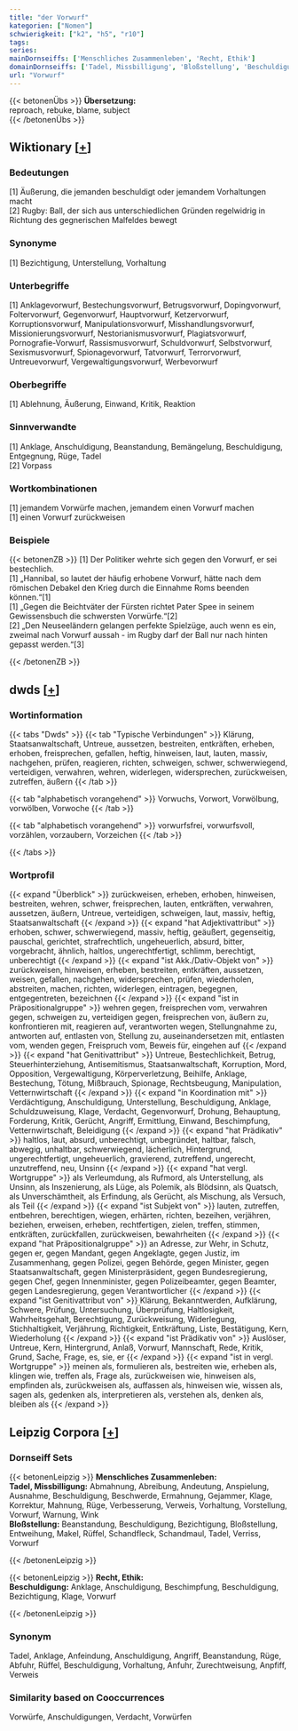 ```yaml
---
title: "der Vorwurf"
kategorien: ["Nomen"]
schwierigkeit: ["k2", "h5", "r10"]
tags:
series:
mainDornseiffs: ['Menschliches Zusammenleben', 'Recht, Ethik']
domainDornseiffs: ['Tadel, Missbilligung', 'Bloßstellung', 'Beschuldigung']
url: "Vorwurf"
---
```


{{< betonenÜbs >}}
**Übersetzung:**  
reproach, rebuke, blame, subject  
{{< /betonenÜbs >}}

## Wiktionary [[+](https://de.wiktionary.org/wiki/Vorwurf)]

### Bedeutungen
[1] Äußerung, die jemanden beschuldigt oder jemandem Vorhaltungen macht  
[2] Rugby: Ball, der sich aus unterschiedlichen Gründen regelwidrig in Richtung des gegnerischen Malfeldes bewegt  

### Synonyme
[1] Bezichtigung, Unterstellung, Vorhaltung  

### Unterbegriffe
[1] Anklagevorwurf, Bestechungsvorwurf, Betrugsvorwurf, Dopingvorwurf, Foltervorwurf, Gegenvorwurf, Hauptvorwurf, Ketzervorwurf, Korruptionsvorwurf, Manipulationsvorwurf, Misshandlungsvorwurf, Missionierungsvorwurf, Nestorianismusvorwurf, Plagiatsvorwurf, Pornografie-Vorwurf, Rassismusvorwurf, Schuldvorwurf, Selbstvorwurf, Sexismusvorwurf, Spionagevorwurf, Tatvorwurf, Terrorvorwurf, Untreuevorwurf, Vergewaltigungsvorwurf, Werbevorwurf  

### Oberbegriffe
[1] Ablehnung, Äußerung, Einwand, Kritik, Reaktion  

### Sinnverwandte
[1] Anklage, Anschuldigung, Beanstandung, Bemängelung, Beschuldigung, Entgegnung, Rüge, Tadel  
[2] Vorpass  

### Wortkombinationen
[1] jemandem Vorwürfe machen, jemandem einen Vorwurf machen  
[1] einen Vorwurf zurückweisen  

### Beispiele
{{< betonenZB >}}
[1] Der Politiker wehrte sich gegen den Vorwurf, er sei bestechlich.  
[1] „Hannibal, so lautet der häufig erhobene Vorwurf, hätte nach dem römischen Debakel den Krieg durch die Einnahme Roms beenden können.“[1]  
[1] „Gegen die Beichtväter der Fürsten richtet Pater Spee in seinem Gewissensbuch die schwersten Vorwürfe.“[2]  
[2] „Den Neuseeländern gelangen perfekte Spielzüge, auch wenn es ein, zweimal nach Vorwurf aussah - im Rugby darf der Ball nur nach hinten gepasst werden.“[3]  

{{< /betonenZB >}}


## dwds [[+](https://www.dwds.de/wb/Vorwurf)]

### Wortinformation
{{< tabs "Dwds" >}}
{{< tab "Typische Verbindungen" >}}
Klärung, Staatsanwaltschaft, Untreue, aussetzen, bestreiten, entkräften, erheben, erhoben, freisprechen, gefallen, heftig, hinweisen, laut, lauten, massiv, nachgehen, prüfen, reagieren, richten, schweigen, schwer, schwerwiegend, verteidigen, verwahren, wehren, widerlegen, widersprechen, zurückweisen, zutreffen, äußern
{{< /tab >}}

{{< tab "alphabetisch vorangehend" >}}
Vorwuchs, Vorwort, Vorwölbung, vorwölben, Vorwoche
{{< /tab >}}

{{< tab "alphabetisch vorangehend" >}}
vorwurfsfrei, vorwurfsvoll, vorzählen, vorzaubern, Vorzeichen
{{< /tab >}}

{{< /tabs >}}

### Wortprofil
{{< expand "Überblick" >}} zurückweisen, erheben, erhoben, hinweisen, bestreiten, wehren, schwer, freisprechen, lauten, entkräften, verwahren, aussetzen, äußern, Untreue, verteidigen, schweigen, laut, massiv, heftig, Staatsanwaltschaft {{< /expand >}}
{{< expand "hat Adjektivattribut" >}} erhoben, schwer, schwerwiegend, massiv, heftig, geäußert, gegenseitig, pauschal, gerichtet, strafrechtlich, ungeheuerlich, absurd, bitter, vorgebracht, ähnlich, haltlos, ungerechtfertigt, schlimm, berechtigt, unberechtigt {{< /expand >}}
{{< expand "ist Akk./Dativ-Objekt von" >}} zurückweisen, hinweisen, erheben, bestreiten, entkräften, aussetzen, weisen, gefallen, nachgehen, widersprechen, prüfen, wiederholen, abstreiten, machen, richten, widerlegen, eintragen, begegnen, entgegentreten, bezeichnen {{< /expand >}}
{{< expand "ist in Präpositionalgruppe" >}} wehren gegen, freisprechen vom, verwahren gegen, schweigen zu, verteidigen gegen, freisprechen von, äußern zu, konfrontieren mit, reagieren auf, verantworten wegen, Stellungnahme zu, antworten auf, entlasten von, Stellung zu, auseinandersetzen mit, entlasten vom, wenden gegen, Freispruch vom, Beweis für, eingehen auf {{< /expand >}}
{{< expand "hat Genitivattribut" >}} Untreue, Bestechlichkeit, Betrug, Steuerhinterziehung, Antisemitismus, Staatsanwaltschaft, Korruption, Mord, Opposition, Vergewaltigung, Körperverletzung, Beihilfe, Anklage, Bestechung, Tötung, Mißbrauch, Spionage, Rechtsbeugung, Manipulation, Vetternwirtschaft {{< /expand >}}
{{< expand "in Koordination mit" >}} Verdächtigung, Anschuldigung, Unterstellung, Beschuldigung, Anklage, Schuldzuweisung, Klage, Verdacht, Gegenvorwurf, Drohung, Behauptung, Forderung, Kritik, Gerücht, Angriff, Ermittlung, Einwand, Beschimpfung, Vetternwirtschaft, Beleidigung {{< /expand >}}
{{< expand "hat Prädikativ" >}} haltlos, laut, absurd, unberechtigt, unbegründet, haltbar, falsch, abwegig, unhaltbar, schwerwiegend, lächerlich, Hintergrund, ungerechtfertigt, ungeheuerlich, gravierend, zutreffend, ungerecht, unzutreffend, neu, Unsinn {{< /expand >}}
{{< expand "hat vergl. Wortgruppe" >}} als Verleumdung, als Rufmord, als Unterstellung, als Unsinn, als Inszenierung, als Lüge, als Polemik, als Blödsinn, als Quatsch, als Unverschämtheit, als Erfindung, als Gerücht, als Mischung, als Versuch, als Teil {{< /expand >}}
{{< expand "ist Subjekt von" >}} lauten, zutreffen, entbehren, berechtigen, wiegen, erhärten, richten, bezeihen, verjähren, beziehen, erweisen, erheben, rechtfertigen, zielen, treffen, stimmen, entkräften, zurückfallen, zurückweisen, bewahrheiten {{< /expand >}}
{{< expand "hat Präpositionalgruppe" >}} an Adresse, zur Wehr, in Schutz, gegen er, gegen Mandant, gegen Angeklagte, gegen Justiz, im Zusammenhang, gegen Polizei, gegen Behörde, gegen Minister, gegen Staatsanwaltschaft, gegen Ministerpräsident, gegen Bundesregierung, gegen Chef, gegen Innenminister, gegen Polizeibeamter, gegen Beamter, gegen Landesregierung, gegen Verantwortlicher {{< /expand >}}
{{< expand "ist Genitivattribut von" >}} Klärung, Bekanntwerden, Aufklärung, Schwere, Prüfung, Untersuchung, Überprüfung, Haltlosigkeit, Wahrheitsgehalt, Berechtigung, Zurückweisung, Widerlegung, Stichhaltigkeit, Verjährung, Richtigkeit, Entkräftung, Liste, Bestätigung, Kern, Wiederholung {{< /expand >}}
{{< expand "ist Prädikativ von" >}} Auslöser, Untreue, Kern, Hintergrund, Anlaß, Vorwurf, Mannschaft, Rede, Kritik, Grund, Sache, Frage, es, sie, er {{< /expand >}}
{{< expand "ist in vergl. Wortgruppe" >}} meinen als, formulieren als, bestreiten wie, erheben als, klingen wie, treffen als, Frage als, zurückweisen wie, hinweisen als, empfinden als, zurückweisen als, auffassen als, hinweisen wie, wissen als, sagen als, gedenken als, interpretieren als, verstehen als, denken als, bleiben als {{< /expand >}}

## Leipzig Corpora [[+](https://corpora.uni-leipzig.de/en/res?word=Vorwurf&corpusId=deu_newscrawl-public_2018)]

### Dornseiff Sets
{{< betonenLeipzig >}}
**Menschliches Zusammenleben:**  
**Tadel, Missbilligung:** Abmahnung, Abreibung, Andeutung, Anspielung, Ausnahme, Beschuldigung, Beschwerde, Ermahnung, Gejammer, Klage, Korrektur, Mahnung, Rüge, Verbesserung, Verweis, Vorhaltung, Vorstellung, Vorwurf, Warnung, Wink  
**Bloßstellung:** Beanstandung, Beschuldigung, Bezichtigung, Bloßstellung, Entweihung, Makel, Rüffel, Schandfleck, Schandmaul, Tadel, Verriss, Vorwurf  

{{< /betonenLeipzig >}}


{{< betonenLeipzig >}}
**Recht, Ethik:**  
**Beschuldigung:** Anklage, Anschuldigung, Beschimpfung, Beschuldigung, Bezichtigung, Klage, Vorwurf  

{{< /betonenLeipzig >}}

### Synonym
Tadel, Anklage, Anfeindung, Anschuldigung, Angriff, Beanstandung, Rüge, Abfuhr, Rüffel, Beschuldigung, Vorhaltung, Anfuhr, Zurechtweisung, Anpfiff, Verweis


### Similarity based on Cooccurrences
Vorwürfe, Anschuldigungen, Verdacht, Vorwürfen

